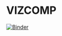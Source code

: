 # VIZCOMP

[![Binder](https://mybinder.org/badge_logo.svg)](https://mybinder.org/v2/gh/otaviofcoletti/ScatterPolar/HEAD?urlpath=voila%2Frender%2Fprojetofinal_2.ipynb)
